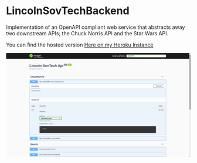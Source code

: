 # LincolnSovTechBackend

Implementation of an OpenAPI compliant web service that abstracts away two downstream APIs; the Chuck Norris API and the Star Wars API.

You can find the hosted version [Here on my Heroku Instance](https://lincolnsovtech.herokuapp.com/index.html)


![Backend Image 1](Images/Backend1.png)

